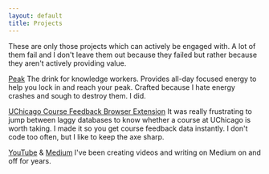 ```yaml
---
layout: default
title: Projects
---
```


These are only those projects which can actively be engaged with. A lot of them fail and I don't leave them out because they failed but rather because they aren't actively providing value.

[Peak](https://drinkpeak.shop/) The drink for knowledge workers. Provides all-day focused energy to help you lock in and reach your peak. Crafted because I hate energy crashes and sough to destroy them. I did.

[UChicago Course Feedback Browser Extension](https://chromewebstore.google.com/detail/course-feedback-extension/fhmmbigjknknbmejcjbnkjjpfkbkndim?authuser=0&hl=en) It was really frustrating to jump between laggy databases to know whether a course at UChicago is worth taking. I made it so you get course feedback data instantly. I don't code too often, but I like to keep the axe sharp.

[YouTube](https://www.youtube.com/@benheimai) & [Medium](https://medium.com/@benheim) I've been creating videos and writing on Medium on and off for years.